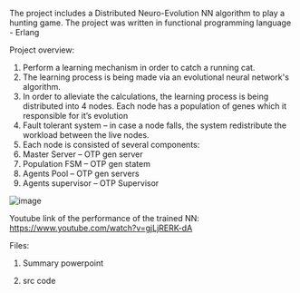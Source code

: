 The project includes a Distributed Neuro-Evolution NN algorithm to play a hunting game. The project was written in functional programming language - Erlang

Project overview:

1. Perform a learning mechanism in order to catch a running cat.
2. The learning process is being made via an evolutional neural network's algorithm. 
3. In order to alleviate the calculations, the learning process is being distributed into 4 nodes. Each node has a population of genes which it responsible for it’s evolution
4. Fault tolerant system – in case a node falls, the system redistribute the workload between the live nodes.
5. Each node is consisted of several components:
  1. Master Server – OTP gen server
  2. Population FSM – OTP gen statem
  3. Agents Pool – OTP gen servers
  4. Agents supervisor – OTP Supervisor

![image](https://github.com/user-attachments/assets/cdeee9c8-e8f7-414e-9c45-aea9ae7175e5)

Youtube link of the performance of the trained NN: https://www.youtube.com/watch?v=gjLjRERK-dA

Files:

1) Summary powerpoint

2) src code
